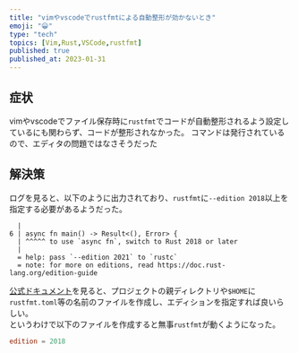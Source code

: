```yaml
---
title: "vimやvscodeでrustfmtによる自動整形が効かないとき"
emoji: "😀"
type: "tech"
topics: [Vim,Rust,VSCode,rustfmt]
published: true
published_at: 2023-01-31
---
```

## 症状
vimやvscodeでファイル保存時に`rustfmt`でコードが自動整形されるよう設定しているにも関わらず、コードが整形されなかった。
コマンドは発行されているので、エディタの問題ではなさそうだった

## 解決策
ログを見ると、以下のように出力されており、`rustfmt`に`--edition 2018`以上を指定する必要があるようだった。
```
  |
6 | async fn main() -> Result<(), Error> {
  | ^^^^^ to use `async fn`, switch to Rust 2018 or later
  |
  = help: pass `--edition 2021` to `rustc`
  = note: for more on editions, read https://doc.rust-lang.org/edition-guide
``` 
[公式ドキュメント](https://rust-lang.github.io/rustfmt/?version=v1.5.1&search=)を見ると、プロジェクトの親ディレクトリや`$HOME`に`rustfmt.toml`等の名前のファイルを作成し、エディションを指定すれば良いらしい。  
というわけで以下のファイルを作成すると無事`rustfmt`が動くようになった。
```toml:$HOME/rustfmt.toml
edition = 2018
```

